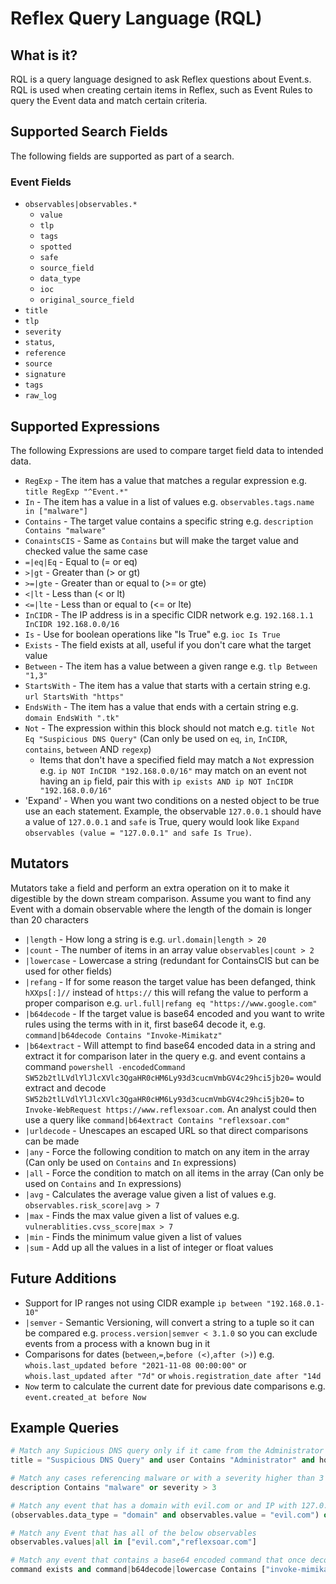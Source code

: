 # Reflex Query Language (RQL)

## What is it?
RQL is a query language designed to ask Reflex questions about Event.s. RQL is used when creating certain items in Reflex, such as Event Rules to query the Event data and match certain criteria.

## Supported Search Fields
The following fields are supported as part of a search.

### Event Fields

- `observables|observables.*`
  - `value`
  - `tlp`
  - `tags`
  - `spotted`
  - `safe`
  - `source_field`
  - `data_type`
  - `ioc`
  - `original_source_field`
- `title`
- `tlp`
- `severity`
- `status`,
- `reference`
- `source`
- `signature`
- `tags`
- `raw_log`

## Supported Expressions
The following Expressions are used to compare target field data to intended data.

- `RegExp` - The item has a value that matches a regular expression e.g. `title RegExp "^Event.*"`
- `In` - The item has a value in a list of values e.g. `observables.tags.name in ["malware"]`
- `Contains` - The target value contains a specific string e.g. `description Contains "malware"`
- `ConaintsCIS` - Same as `Contains` but will make the target value and checked value the same case
- `=|eq|Eq` - Equal to (= or eq)
- `>|gt` - Greater than (> or gt)
- `>=|gte` - Greater than or equal to (>= or gte)
- `<|lt` - Less than (< or lt)
- `<=|lte` - Less than or equal to (<= or lte)
- `InCIDR` - The IP address is in a specific CIDR network e.g. `192.168.1.1 InCIDR 192.168.0.0/16`
- `Is` - Use for boolean operations like "Is True" e.g. `ioc Is True`
- `Exists` - The field exists at all, useful if you don't care what the target value
- `Between` - The item has a value between a given range e.g. `tlp Between "1,3"`
- `StartsWith` - The item has a value that starts with a certain string e.g. `url StartsWith "https"`
- `EndsWith` - The item has a value that ends with a certain string e.g. `domain EndsWith ".tk"`
- `Not` - The expression within this block should not match e.g. `title Not Eq "Suspicious DNS Query"` (Can only be used on `eq`, `in`, `InCIDR`, `contains`, `between` AND `regexp`)
  - Items that don't have a specified field may match a `Not` expression e.g. `ip NOT InCIDR "192.168.0.0/16"` may match on an event not having an `ip` field, pair this with `ip exists AND ip NOT InCIDR "192.168.0.0/16"`
- 'Expand' - When you want two conditions on a nested object to be true use an each statement. Example, the observable `127.0.0.1` should have a value of `127.0.0.1` and `safe` is True, query would look like `Expand observables (value = "127.0.0.1" and safe Is True)`.

## Mutators
Mutators take a field and perform an extra operation on it to make it digestible by the down stream comparison.  Assume you want to find any Event with a domain observable where the length of the domain is longer than 20 characters

- `|length` - How long a string is e.g. `url.domain|length > 20`
- `|count` - The number of items in an array value `observables|count > 2`
- `|lowercase` - Lowercase a string (redundant for ContainsCIS but can be used for other fields)
- `|refang` - If for some reason the target value has been defanged, think `hXXps[:]//` instead of `https://` this will refang the value to perform a proper comparison e.g. `url.full|refang eq "https://www.google.com"`
- `|b64decode` - If the target value is base64 encoded and you want to write rules using the terms with in it, first base64 decode it, e.g. `command|b64decode Contains "Invoke-Mimikatz"`
- `|b64extract` - Will attempt to find base64 encoded data in a string and extract it for comparison later in the query e.g. and event contains a command `powershell -encodedCommand SW52b2tlLVdlYlJlcXVlc3QgaHR0cHM6Ly93d3cucmVmbGV4c29hci5jb20=` would extract and decode `SW52b2tlLVdlYlJlcXVlc3QgaHR0cHM6Ly93d3cucmVmbGV4c29hci5jb20=` to `Invoke-WebRequest https://www.reflexsoar.com`.  An analyst could then use a query like `command|b64extract Contains "reflexsoar.com"`
- `|urldecode` - Unescapes an escaped URL so that direct comparisons can be made
- `|any` - Force the following condition to match on any item in the array (Can only be used on `Contains` and `In` expressions)
- `|all` - Force the condition to match on all items in the array (Can only be used on `Contains` and `In` expressions)
- `|avg` - Calculates the average value given a list of values e.g. `observables.risk_score|avg > 7`
- `|max` - Finds the max value given a list of values e.g. `vulnerablities.cvss_score|max > 7`
- `|min` - Finds the minimum value given a list of values
- `|sum` - Add up all the values in a list of integer or float values

## Future Additions

- Support for IP ranges not using CIDR example `ip between "192.168.0.1-10"`
- `|semver` - Semantic Versioning, will convert a string to a tuple so it can be compared e.g. `process.version|semver < 3.1.0` so you can exclude events from a process with a known bug in it
- Comparisons for dates (`between`,`=`,`before (<)`,`after (>)`) e.g. `whois.last_updated before "2021-11-08 00:00:00"` or `whois.last_updated after "7d"` or `whois.registration_date after "14d`
- `Now` term to calculate the current date for previous date comparisons e.g. `event.created_at before Now`


## Example Queries

```python
# Match any Supicious DNS query only if it came from the Administrator on a domain joined machine and the target observable is evil.com
title = "Suspicious DNS Query" and user Contains "Administrator" and hostname EndsWith "ad.reflexsoar.com" and (observables.data_type = "domain" and observables.value = "evil.com")
```

```python
# Match any cases referencing malware or with a severity higher than 3
description Contains "malware" or severity > 3
```

```python
# Match any event that has a domain with evil.com or and IP with 127.0.0.1
(observables.data_type = "domain" and observables.value = "evil.com") or (observables.data_type = "ip" and observables.value = "127.0.0.1")
```

```python
# Match any Event that has all of the below observables
observables.values|all in ["evil.com","reflexsoar.com"]
```

```python
# Match any event that contains a base64 encoded command that once decoded contains the following phrases
command exists and command|b64decode|lowercase Contains ["invoke-mimikatz","invoke-bloodhound","invoke-powerdump","invoke-kerberoast"]
```